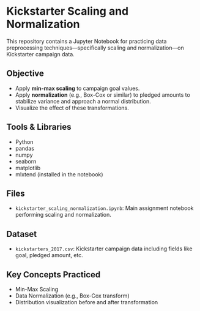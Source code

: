 # Kickstarter Scaling and Normalization

This repository contains a Jupyter Notebook for practicing data preprocessing techniques—specifically scaling and normalization—on Kickstarter campaign data.

## Objective
- Apply **min-max scaling** to campaign goal values.
- Apply **normalization** (e.g., Box-Cox or similar) to pledged amounts to stabilize variance and approach a normal distribution.
- Visualize the effect of these transformations.

## Tools & Libraries
- Python
- pandas
- numpy
- seaborn
- matplotlib
- mlxtend (installed in the notebook)

## Files
- `kickstarter_scaling_normalization.ipynb`: Main assignment notebook performing scaling and normalization.

## Dataset
- `kickstarters_2017.csv`: Kickstarter campaign data including fields like goal, pledged amount, etc.
  

## Key Concepts Practiced
- Min-Max Scaling
- Data Normalization (e.g., Box-Cox transform)
- Distribution visualization before and after transformation
